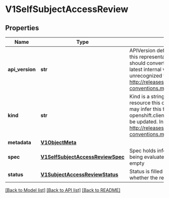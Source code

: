 # V1SelfSubjectAccessReview

## Properties
Name | Type | Description | Notes
------------ | ------------- | ------------- | -------------
**api_version** | **str** | APIVersion defines the versioned schema of this representation of an object. Servers should convert recognized schemas to the latest internal value, and may reject unrecognized values. More info: http://releases.k8s.io/HEAD/docs/devel/api-conventions.md#resources | [optional] 
**kind** | **str** | Kind is a string value representing the REST resource this object represents. Servers may infer this from the endpoint the openshift.client submits requests to. Cannot be updated. In CamelCase. More info: http://releases.k8s.io/HEAD/docs/devel/api-conventions.md#types-kinds | [optional] 
**metadata** | [**V1ObjectMeta**](V1ObjectMeta.md) |  | [optional] 
**spec** | [**V1SelfSubjectAccessReviewSpec**](V1SelfSubjectAccessReviewSpec.md) | Spec holds information about the request being evaluated.  user and groups must be empty | 
**status** | [**V1SubjectAccessReviewStatus**](V1SubjectAccessReviewStatus.md) | Status is filled in by the server and indicates whether the request is allowed or not | [optional] 

[[Back to Model list]](../README.md#documentation-for-models) [[Back to API list]](../README.md#documentation-for-api-endpoints) [[Back to README]](../README.md)



